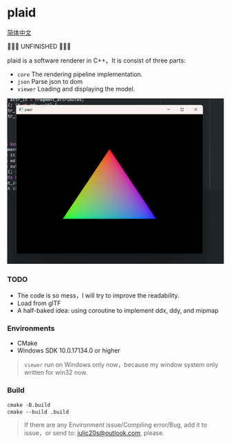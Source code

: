 # plaid

[简体中文](README.md)

🚧🚧🚧 UNFINISHED 🚧🚧🚧

plaid is a software renderer in C++。It is consist of three parts:
* `core` The rendering pipeline implementation.
* `json` Parse json to dom
* `viewer` Loading and displaying the model.

![Hello triangle!](screenshot/screenshot_triangle.png)

### TODO
* The code is so mess，I will try to improve the readability.
* Load from glTF
* A half-baked idea: using coroutine to implement ddx, ddy, and mipmap

### Environments
* CMake
* Windows SDK 10.0.17134.0 or higher
> `viewer` run on Windows only now，because my window system only written for win32 now.

### Build
```
cmake -B.build
cmake --build .build
```

> If there are any Environment issue/Compiling error/Bug, add it to issue，or send to: julic20s@outlook.com, please.
